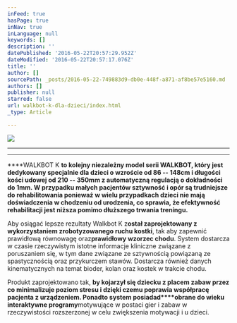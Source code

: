 ```yaml
---
inFeed: true
hasPage: true
inNav: true
inLanguage: null
keywords: []
description: ''
datePublished: '2016-05-22T20:57:29.952Z'
dateModified: '2016-05-22T20:57:17.076Z'
title: ''
author: []
sourcePath: _posts/2016-05-22-749883d9-db0e-448f-a871-af8be57e5160.md
authors: []
publisher: null
starred: false
url: walkbot-k-dla-dzieci/index.html
_type: Article

---
```

![](https://the-grid-user-content.s3-us-west-2.amazonaws.com/192a18b3-6a9f-4363-aa7b-a9b8b6c6b2fc.jpg)

********

********

****WALKBOT K **to kolejny niezależny model serii WALKBOT, który jest dedykowany specjalnie dla dzieci o wzroście od 86 -- 148cm i długości kości udowej od 210 -- 350mm z automatyczną regulacją o dokładności do 1mm. W przypadku małych pacjentów sztywność i opór są trudniejsze do rehabilitowania ponieważ w wielu przypadkach dzieci nie mają doświadczenia w chodzeniu od urodzenia, co sprawia, że efektywność rehabilitacji jest niższa pomimo dłuższego trwania treningu.**

Aby osiągać lepsze rezultaty Walkbot K z**ostał zaprojektowany z wykorzystaniem zrobotyzowanego ruchu kostki**, tak aby zapewnić prawidłową równowagę oraz**prawidłowy wzorzec chodu**. System dostarcza w czasie rzeczywistym istotne informacje kliniczne związane z poruszaniem się, w tym dane związane ze sztywnością powiązaną ze spastycznością oraz przykurczem stawów. Dostarcza również danych kinematycznych na temat bioder, kolan oraz kostek w trakcie chodu.

Produkt zaprojektowano tak, **by kojarzył się dziecku z placem zabaw **przez co minimalizuje poziom stresu i dzięki czemu poprawia współpracę pacjenta z urządzeniem. Ponadto system posiada**d****obrane do wieku interaktywne programy**motywujące w postaci gier i zabaw w rzeczywistości rozszerzonej w celu zwiększenia motywacji i u dzieci.